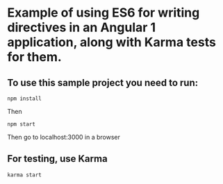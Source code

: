# Example of using ES6 for writing directives in an Angular 1 application, along with Karma tests for them.

## To use this sample project you need to run:

`npm install`

Then 

`npm start`

Then go to localhost:3000 in a browser

## For testing, use Karma

`karma start`
